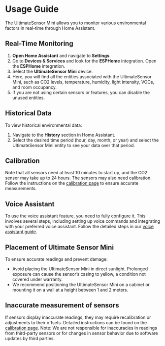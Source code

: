 # Usage Guide

The UltimateSensor Mini allows you to monitor various environmental factors in real-time through Home Assistant.

## Real-Time Monitoring

1. **Open Home Assistant** and navigate to **Settings**.
2. Go to **Devices & Services** and look for the **ESPHome** integration. Open the **ESPHome** integration.
3. Select the **UltimateSensor Mini** device.
4. Here, you will find all the entities associated with the UltimateSensor Mini, such as CO2 levels, temperature, humidity, light intensity, VOCs, and room occupancy.
5. If you are not using certain sensors or features, you can disable the unused entities.

## Historical Data

To view historical environmental data:

1. Navigate to the **History** section in Home Assistant.
2. Select the desired time period (hour, day, month, or year) and select the UltimateSensor Mini entity to see your data over that period.

## Calibration

Note that all sensors need at least 10 minutes to start up, and the CO2 sensor may take up to 24 hours. The sensors may also need calibration. Follow the instructions on the [calibration page](calibration) to ensure accurate measurements.

## Voice Assistant

To use the voice assistant feature, you need to fully configure it. This involves several steps, including setting up voice commands and integrating with your preferred voice assistant. Follow the detailed steps in our [voice assistant guide](voice-assistant).

## Placement of Ultimate Sensor Mini

To ensure accurate readings and prevent damage:
- Avoid placing the UltimateSensor Mini in direct sunlight. Prolonged exposure can cause the sensor’s casing to yellow, a condition not covered under warranty.
- We recommend positioning the UltimateSensor Mini on a cabinet or mounting it on a wall at a height between 1 and 2 meters. 

## Inaccurate measurement of sensors

If sensors display inaccurate readings, they may require recalibration or adjustments to their offsets. Detailed instructions can be found on the [calibration page](calibration). Note: We are not responsible for inaccuracies in readings from third-party sensors or for changes in sensor behavior due to software updates by third parties.